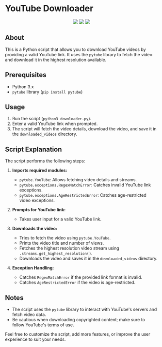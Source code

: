 # YouTube Downloader

<p align="center">
  <img src="https://img.shields.io/github/languages/top/ziliolu/youtube_downloader?color=#FFFFFF&style=flat-square" />
  <img src="https://img.shields.io/badge/status-completed-blue?color=#FFFFFF&style=flat-square" />
  <img src="https://img.shields.io/github/last-commit/ziliolu/youtube_downloader?color=#FFFFFF&style=flat-square" />
</p>

## About
This is a Python script that allows you to download YouTube videos by providing a valid YouTube link. It uses the `pytube` library to fetch the video and download it in the highest resolution available.

## Prerequisites

- Python 3.x
- `pytube` library (`pip install pytube`)

## Usage

1. Run the script (`python3 downloader.py`).
2. Enter a valid YouTube link when prompted.
3. The script will fetch the video details, download the video, and save it in the `downloaded_videos` directory.

## Script Explanation

The script performs the following steps:

1. **Imports required modules:**

   - `pytube.YouTube`: Allows fetching video details and streams.
   - `pytube.exceptions.RegexMatchError`: Catches invalid YouTube link exceptions.
   - `pytube.exceptions.AgeRestrictedError`: Catches age-restricted video exceptions.

2. **Prompts for YouTube link:**

   - Takes user input for a valid YouTube link.

3. **Downloads the video:**

   - Tries to fetch the video using `pytube.YouTube`.
   - Prints the video title and number of views.
   - Fetches the highest resolution video stream using `.streams.get_highest_resolution()`.
   - Downloads the video and saves it in the `downloaded_videos` directory.

4. **Exception Handling:**

   - Catches `RegexMatchError` if the provided link format is invalid.
   - Catches `AgeRestrictedError` if the video is age-restricted.

## Notes

- The script uses the `pytube` library to interact with YouTube's servers and fetch video data.
- Be cautious when downloading copyrighted content; make sure to follow YouTube's terms of use.

Feel free to customize the script, add more features, or improve the user experience to suit your needs.

